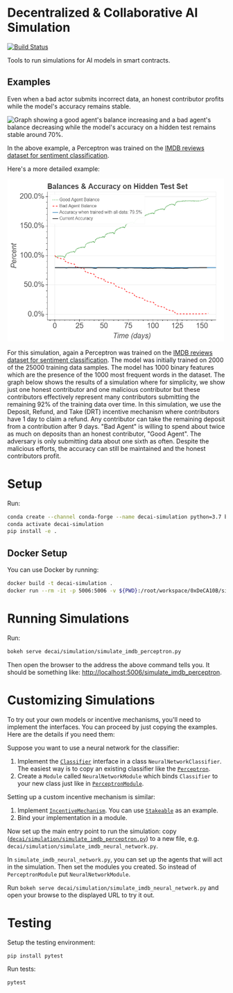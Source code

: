 # Decentralized & Collaborative AI Simulation

[![Build Status](https://dev.azure.com/maluuba/0xDeCA10B/_apis/build/status/simulation-CI?branchName=master)](https://dev.azure.com/maluuba/0xDeCA10B/_build/latest?definitionId=117&branchName=master)

Tools to run simulations for AI models in smart contracts.

## Examples

Even when a bad actor submits incorrect data, an honest contributor profits while the model's accuracy remains stable.

<img src="./assets/drt.gif?raw=true" width=500 alt="Graph showing a good agent's balance increasing and a bad agent's balance decreasing while the model's accuracy on a hidden test remains stable around 70%.">

In the above example, a Perceptron was trained on the [IMDB reviews dataset for sentiment classification][keras-imdb].

Here's a more detailed example:

<img src="./assets/1558466743_plot.png?raw=true" width=500 alt="Graph showing a good agent's balance increasing and a bad agent's balance decreasing while the model's accuracy on a hidden test remains stable around 79%.">

For this simulation, again a Perceptron was trained on the [IMDB reviews dataset for sentiment classification][keras-imdb].
The model was initially trained on 2000 of the 25000 training data samples.
The model has 1000 binary features which are the presence of the 1000 most frequent words in the dataset.
The graph below shows the results of a simulation where for simplicity, we show just one honest contributor and one malicious contributor but these contributors effectively represent many contributors submitting the remaining 92% of the training data over time.
In this simulation, we use the Deposit, Refund, and Take (DRT) incentive mechanism where contributors have 1 day to claim a refund.
Any contributor can take the remaining deposit from a contribution after 9 days.
"Bad Agent" is willing to spend about twice as much on deposits than an honest contributor, "Good Agent".
The adversary is only submitting data about one sixth as often.
Despite the malicious efforts, the accuracy can still be maintained and the honest contributors profit.

# Setup
Run:
```bash
conda create --channel conda-forge --name decai-simulation python=3.7 bokeh ipython mkl mkl-service numpy phantomjs scikit-learn scipy six tensorflow
conda activate decai-simulation
pip install -e .
```

## Docker Setup
You can use Docker by running:
```bash
docker build -t decai-simulation .
docker run --rm -it -p 5006:5006 -v ${PWD}:/root/workspace/0xDeCA10B/simulation --name decai-simulation decai-simulation bash 
```

# Running Simulations
Run:
```bash
bokeh serve decai/simulation/simulate_imdb_perceptron.py
``` 

Then open the browser to the address the above command tells you.
It should be something like: [http://localhost:5006/simulate_imdb_perceptron](http://localhost:5006/simulate_imdb_perceptron).

# Customizing Simulations
To try out your own models or incentive mechanisms, you'll need to implement the interfaces.
You can proceed by just copying the examples. Here are the details if you need them:

Suppose you want to use a neural network for the classifier:
1. Implement the [`Classifier`](decai/simulation/contract/classification/classifier.py) interface in a class `NeuralNetworkClassifier`.
The easiest way is to copy an existing classifier like the [`Perceptron`](decai/simulation/contract/classification/perceptron.py).
2. Create a `Module` called `NeuralNetworkModule` which binds `Classifier` to your new class just like in [`PerceptronModule`](decai/simulation/contract/classification/perceptron.py).

Setting up a custom incentive mechanism is similar:
1. Implement [`IncentiveMechanism`](decai/simulation/contract/incentive/incentive_mechanism.py).
You can use [`Stakeable`](decai/simulation/contract/incentive/stakeable.py) as an example.
2. Bind your implementation in a module.

Now set up the main entry point to run the simulation: copy ([`decai/simulation/simulate_imdb_perceptron.py`](decai/simulation/simulate_imdb_perceptron.py)) to a new file, e.g. `decai/simulation/simulate_imdb_neural_network.py`.

In `simulate_imdb_neural_network.py`, you can set up the agents that will act in the simulation.
Then set the modules you created.
So instead of `PerceptronModule` put `NeuralNetworkModule`.

Run `bokeh serve decai/simulation/simulate_imdb_neural_network.py` and open your browse to the displayed URL to try it out.

# Testing
Setup the testing environment: 
```bash
pip install pytest
```

Run tests:
```bash
pytest
```

[keras-imdb]: https://keras.io/datasets/#imdb-movie-reviews-sentiment-classification
